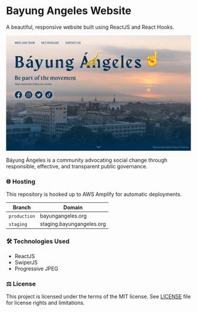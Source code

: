 # Bayung Angeles Website

A beautiful, responsive website built using ReactJS and React Hooks.

[![Learn Kulitan Promotional Image](/screenshots/landing.png?raw=true)](https://bayungangeles.org/)

Báyung Ángeles is a community advocating social change through responsible, effective, and transparent public governance.

### 🌐 Hosting

This repository is hooked up to AWS Amplify for automatic deployments.

| Branch | Domain |
| --- | --- |
| `production` | bayungangeles.org |
| `staging` | staging.bayungangeles.org |

### 🛠 Technologies Used

- ReactJS
- SwiperJS
- Progressive JPEG

### ⚖️ License

This project is licensed under the terms of the MIT license. See [LICENSE](LICENSE.md) file for license rights and limitations.
